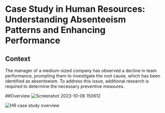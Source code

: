 # Case Study in Human Resources: Understanding Absenteeism Patterns and Enhancing Performance

## Context
The manager of a medium-sized company has observed a decline in team performance, prompting them to investigate the root cause, which has been identified as absenteeism. To address this issue, additional research is required to determine the necessary preventive measures.

##Overview
![Screenshot 2023-10-06 150612](https://github.com/Maggie8675/HR-Absenteeism-Case-Study/assets/132453332/98a6d1fc-b7d7-4ede-befa-f4ac44df9aec)

![HR case study overview](https://github.com/Maggie8675/HR-Absenteeism-Case-Study/assets/132453332/3c1ddfd1-d057-4935-a905-a11b6c835a0e)
